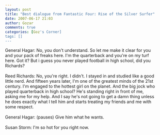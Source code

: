 ```yaml
---
layout: post
title: "Best dialogue from Fantastic Four: Rise of the Silver Surfer"
date: 2007-06-17 21:03
author: Gozar
comments: true
categories: [Goz's Corner]
tags: []
---
```

General Hagar: No, you don't understand. So let me make it clear for you and your pack of freaks here. I'm the quarterback and you're on my turf here. Got it? But i guess you never played football in high school, did you Richards? <br />
<br />
Reed Richards: No, you're right. I didn't. I stayed in and studied like a good little nerd. And fifteen years later, I'm one of the greatest minds of the 21st century. I'm engaged to the hottest girl on the planet. And the big jock who played quarterback in high school? He's standing right in front of me, asking me for my help. And I say he's not going to get a damn thing unless he does exactly what I tell him and starts treating my friends and me with some respect.<br />
<br />
General Hagar: (pauses) Give him what he wants.<br />
<br />
Susan Storm: I'm so hot for you right now.
